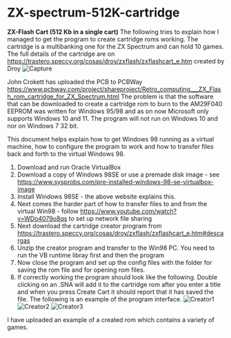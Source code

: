 # ZX-spectrum-512K-cartridge
**ZX-Flash Cart (512 Kb in a single cart)**
The following tries to explain how I managed to get the program to create cartridge roms working. The cartridge is a multibanking one for the ZX Spectrum and can hold 10 games. The full details of the cartridge are on https://trastero.speccy.org/cosas/droy/zxflash/zxflashcart_e.htm created by Droy
![Capture](https://github.com/user-attachments/assets/1f48faef-3704-47c2-9cb7-fcf7fe9d6b6a)

John Crokett has uploaded the PCB to PCBWay https://www.pcbway.com/project/shareproject/Retro_computing___ZX_Flash_rom_cartridge_for_ZX_Spectrum.html
The problem is that the software that can be downloaded to create a cartridge rom to burn to the AM29F040 EEPROM was written for Windows 95/98 and as on now Microsoft only supports Windows 10 and 11. The program will not run on Windows 10 and nor on Windows 7 32 bit.

This document helps explain how to get Windows 98 running as a virtual machine, how to configure the program to work and how to transfer files back and forth to the virtual Windows 98.

1) Download and run Oracle VirtualBox
2) Download a copy of Windows 98SE or use a premade disk image - see https://www.sysprobs.com/pre-installed-windows-98-se-virtualbox-image
3) Install Windows 98SE - the above website explains this.
4) Next comes the harder part of how to transfer files to and from the virtual Win98 - follow https://www.youtube.com/watch?v=WDo4079o8qs to set up network file sharing
5) Next download the cartridge creator program from https://trastero.speccy.org/cosas/droy/zxflash/zxflashcart_e.htm#descargas
6) Unzip the creator program and transfer to the Win98 PC. You need to run the VB runtime libray first and then the program
7) Now close the program and set up the config files with the folder for saving the rom file and for opening rom files.
8) If correctly working the program should look like the following. Double clicking on an .SNA will add it to the cartridge rom after you enter a title and when you press Create Cart it should report that it has saved the file. The following is an example of the program interface.
![Creator1](https://github.com/user-attachments/assets/d24e6db6-ecf9-4ac9-8ad8-238032c13db8)
![Creator2](https://github.com/user-attachments/assets/b7ee3ec2-d81d-447c-971d-caf20a7aee85)
![Creator3](https://github.com/user-attachments/assets/0cf799a7-db9b-4301-ac12-4fa643a2c193)

I have uploaded an example of a created rom which contains a variety of games.
